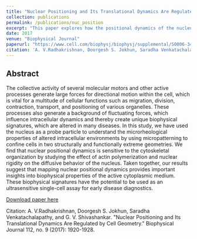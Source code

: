 ```yaml
---
title: "Nuclear Positioning and Its Translational Dynamics Are Regulated by Cell Geometry."
collection: publications
permalink: /publications/nuc_position
excerpt: "This paper explores how the positional dynamics of the nucleus is modulated in cells of different shapes"
date: 2017
venue: "Biophysical Journal"
paperurl: "https://www.cell.com/biophysj/biophysj/supplemental/S0006-3495%2817%2930344-2"
citation: 'A. V.Radhakrishnan, Doorgesh S. Jokhun, Saradha Venkatachalapathy, and G. V. Shivashankar. (2009). &quot;Paper Title Number 1.&quot; <i>Biophysical Journal 1</i>.'
---
```


## Abstract
The collective activity of several molecular motors and other active processes generate large forces for directional motion within the cell, which is vital for a multitude of cellular functions such as migration, division, contraction, transport, and positioning of various organelles. These processes also generate a background of fluctuating forces, which influence intracellular dynamics and thereby create unique biophysical signatures, which are altered in many diseases. In this study, we have used the nucleus as a probe particle to understand the microrheological properties of altered intracellular environments by using micropatterning to confine cells in two structurally and functionally extreme geometries. We find that nuclear positional dynamics is sensitive to the cytoskeletal organization by studying the effect of actin polymerization and nuclear rigidity on the diffusive behavior of the nucleus. Taken together, our results suggest that mapping nuclear positional dynamics provides important insights into biophysical properties of the active cytoplasmic medium. These biophysical signatures have the potential to be used as an ultrasensitive single-cell assay for early disease diagnostics.

[Download paper here](https://www.cell.com/biophysj/biophysj/supplemental/S0006-3495%2817%2930344-2)


Citation: A. V.Radhakrishnan, Doorgesh S. Jokhun, Saradha Venkatachalapathy, and G. V. Shivashankar. "Nuclear Positioning and Its Translational Dynamics Are Regulated by Cell Geometry." Biophysical Journal 112, no. 9 (2017): 1920-1928.
